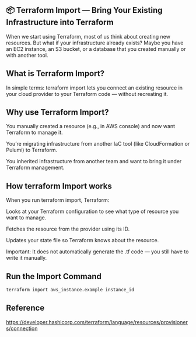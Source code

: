 ## 📦  Terraform Import — Bring Your Existing Infrastructure into Terraform

When we start using Terraform, most of us think about creating new resources.
But what if your infrastructure already exists? Maybe you have an EC2 instance, an S3 bucket, or a database that you created manually or with another tool.  

## What is Terraform Import?
In simple terms:
terraform import lets you connect an existing resource in your cloud provider to your Terraform code — without recreating it.


## Why use Terraform Import?
You manually created a resource (e.g., in AWS console) and now want Terraform to manage it.

You’re migrating infrastructure from another IaC tool (like CloudFormation or Pulumi) to Terraform.

You inherited infrastructure from another team and want to bring it under Terraform management.

## How terraform Import works
When you run terraform import, Terraform:

Looks at your Terraform configuration to see what type of resource you want to manage.

Fetches the resource from the provider using its ID.

Updates your state file so Terraform knows about the resource.

Important: It does not automatically generate the .tf code — you still have to write it manually.

## Run the Import Command

```bash
terraform import aws_instance.example instance_id
```

## Reference

https://developer.hashicorp.com/terraform/language/resources/provisioners/connection
